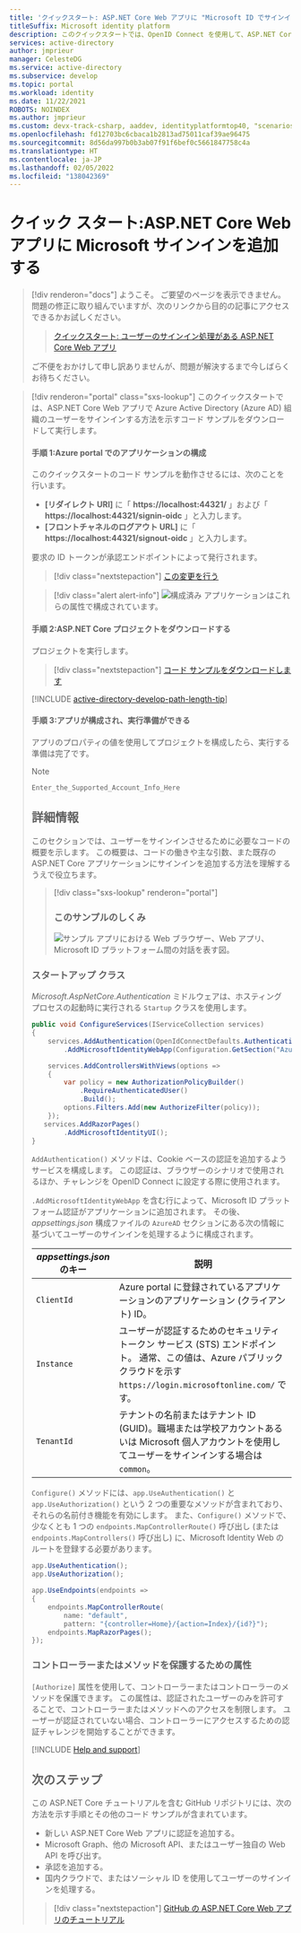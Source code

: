```yaml
---
title: 'クイックスタート: ASP.NET Core Web アプリに "Microsoft ID でサインイン" を追加する | Azure'
titleSuffix: Microsoft identity platform
description: このクイックスタートでは、OpenID Connect を使用して、ASP.NET Core Web アプリに Microsoft サインインを実装する方法について説明します
services: active-directory
author: jmprieur
manager: CelesteDG
ms.service: active-directory
ms.subservice: develop
ms.topic: portal
ms.workload: identity
ms.date: 11/22/2021
ROBOTS: NOINDEX
ms.author: jmprieur
ms.custom: devx-track-csharp, aaddev, identityplatformtop40, "scenarios:getting-started", "languages:aspnet-core", mode-other
ms.openlocfilehash: fd12703bc6cbaca1b2813ad75011caf39ae96475
ms.sourcegitcommit: 8d56da997b0b3ab07f91f6bef0c5661847758c4a
ms.translationtype: HT
ms.contentlocale: ja-JP
ms.lasthandoff: 02/05/2022
ms.locfileid: "138042369"
---
```

# <a name="quickstart-add-sign-in-with-microsoft-to-an-aspnet-core-web-app"></a>クイック スタート:ASP.NET Core Web アプリに Microsoft サインインを追加する


> [!div renderon="docs"]
> ようこそ。 ご要望のページを表示できません。 問題の修正に取り組んでいますが、次のリンクから目的の記事にアクセスできるかお試しください。
>
> > [クイックスタート: ユーザーのサインイン処理がある ASP.NET Core Web アプリ](web-app-quickstart.md?pivots=devlang-aspnet-core)
> 
> ご不便をおかけして申し訳ありませんが、問題が解決するまで今しばらくお待ちください。

> [!div renderon="portal" class="sxs-lookup"]
> このクイックスタートでは、ASP.NET Core Web アプリで Azure Active Directory (Azure AD) 組織のユーザーをサインインする方法を示すコード サンプルをダウンロードして実行します。  
> 
> #### <a name="step-1-configure-your-application-in-the-azure-portal"></a>手順 1:Azure portal でのアプリケーションの構成
> このクイックスタートのコード サンプルを動作させるには、次のことを行います。
> - **[リダイレクト URI]** に「 **https://localhost:44321/** 」および「 **https://localhost:44321/signin-oidc** 」と入力します。
> - **[フロントチャネルのログアウト URL]** に「 **https://localhost:44321/signout-oidc** 」と入力します。 
> 
> 要求の ID トークンが承認エンドポイントによって発行されます。
> > [!div class="nextstepaction"]
> > [この変更を行う]()
> 
> > [!div class="alert alert-info"]
> > ![構成済み](media/quickstart-v2-aspnet-webapp/green-check.png) アプリケーションはこれらの属性で構成されています。
> 
> #### <a name="step-2-download-the-aspnet-core-project"></a>手順 2:ASP.NET Core プロジェクトをダウンロードする
> 
> プロジェクトを実行します。
> 
> > [!div class="nextstepaction"]
> > [コード サンプルをダウンロードします](https://github.com/Azure-Samples/active-directory-aspnetcore-webapp-openidconnect-v2/archive/aspnetcore3-1.zip)
> 
> [!INCLUDE [active-directory-develop-path-length-tip](../../../includes/active-directory-develop-path-length-tip.md)]
> 
> 
> #### <a name="step-3-your-app-is-configured-and-ready-to-run"></a>手順 3:アプリが構成され、実行準備ができる
> アプリのプロパティの値を使用してプロジェクトを構成したら、実行する準備は完了です。
> 
> > [!NOTE]
> > `Enter_the_Supported_Account_Info_Here`
> 
> ## <a name="more-information"></a>詳細情報
> 
> このセクションでは、ユーザーをサインインさせるために必要なコードの概要を示します。 この概要は、コードの働きや主な引数、また既存の ASP.NET Core アプリケーションにサインインを追加する方法を理解するうえで役立ちます。
> 
> > [!div class="sxs-lookup" renderon="portal"]
> > ### <a name="how-the-sample-works"></a>このサンプルのしくみ
> >
> > ![サンプル アプリにおける Web ブラウザー、Web アプリ、Microsoft ID プラットフォーム間の対話を表す図。](media/quickstart-v2-aspnet-core-webapp/aspnetcorewebapp-intro.svg)
> 
> ### <a name="startup-class"></a>スタートアップ クラス
> 
> *Microsoft.AspNetCore.Authentication* ミドルウェアは、ホスティング プロセスの起動時に実行される `Startup` クラスを使用します。
> 
> ```csharp
> public void ConfigureServices(IServiceCollection services)
> {
>     services.AddAuthentication(OpenIdConnectDefaults.AuthenticationScheme)
>         .AddMicrosoftIdentityWebApp(Configuration.GetSection("AzureAd"));
> 
>     services.AddControllersWithViews(options =>
>     {
>         var policy = new AuthorizationPolicyBuilder()
>             .RequireAuthenticatedUser()
>             .Build();
>         options.Filters.Add(new AuthorizeFilter(policy));
>     });
>    services.AddRazorPages()
>         .AddMicrosoftIdentityUI();
> }
> ```
> 
> `AddAuthentication()` メソッドは、Cookie ベースの認証を追加するようサービスを構成します。 この認証は、ブラウザーのシナリオで使用されるほか、チャレンジを OpenID Connect に設定する際に使用されます。
> 
> `.AddMicrosoftIdentityWebApp` を含む行によって、Microsoft ID プラットフォーム認証がアプリケーションに追加されます。 その後、*appsettings.json* 構成ファイルの `AzureAD` セクションにある次の情報に基づいてユーザーのサインインを処理するように構成されます。
> 
> | *appsettings.json* のキー | 説明                                                                                                                                                          |
> |------------------------|----------------------------------------------------------------------------------------------------------------------------------------------------------------------|
> | `ClientId`             | Azure portal に登録されているアプリケーションのアプリケーション (クライアント) ID。                                                                                       |
> | `Instance`             | ユーザーが認証するためのセキュリティ トークン サービス (STS) エンドポイント。 通常、この値は、Azure パブリック クラウドを示す `https://login.microsoftonline.com/` です。 |
> | `TenantId`             | テナントの名前またはテナント ID (GUID)。職場または学校アカウントあるいは Microsoft 個人アカウントを使用してユーザーをサインインする場合は `common`。                             |
> 
> `Configure()` メソッドには、`app.UseAuthentication()` と `app.UseAuthorization()` という 2 つの重要なメソッドが含まれており、それらの名前付き機能を有効にします。 また、`Configure()` メソッドで、少なくとも 1 つの `endpoints.MapControllerRoute()` 呼び出し (または `endpoints.MapControllers()` 呼び出し) に、Microsoft Identity Web のルートを登録する必要があります。
> 
> ```csharp
> app.UseAuthentication();
> app.UseAuthorization();
> 
> app.UseEndpoints(endpoints =>
> {
>     endpoints.MapControllerRoute(
>         name: "default",
>         pattern: "{controller=Home}/{action=Index}/{id?}");
>     endpoints.MapRazorPages();
> });
> ```
> 
> ### <a name="attribute-for-protecting-a-controller-or-methods"></a>コントローラーまたはメソッドを保護するための属性
> 
> `[Authorize]` 属性を使用して、コントローラーまたはコントローラーのメソッドを保護できます。 この属性は、認証されたユーザーのみを許可することで、コントローラーまたはメソッドへのアクセスを制限します。 ユーザーが認証されていない場合、コントローラーにアクセスするための認証チャレンジを開始することができます。
> 
> [!INCLUDE [Help and support](../../../includes/active-directory-develop-help-support-include.md)]
> 
> ## <a name="next-steps"></a>次のステップ
> 
> この ASP.NET Core チュートリアルを含む GitHub リポジトリには、次の方法を示す手順とその他のコード サンプルが含まれています。
> 
> - 新しい ASP.NET Core Web アプリに認証を追加する。
> - Microsoft Graph、他の Microsoft API、またはユーザー独自の Web API を呼び出す。
> - 承認を追加する。
> - 国内クラウドで、またはソーシャル ID を使用してユーザーのサインインを処理する。
> 
> > [!div class="nextstepaction"]
> > [GitHub の ASP.NET Core Web アプリのチュートリアル](https://github.com/Azure-Samples/active-directory-aspnetcore-webapp-openidconnect-v2/)
